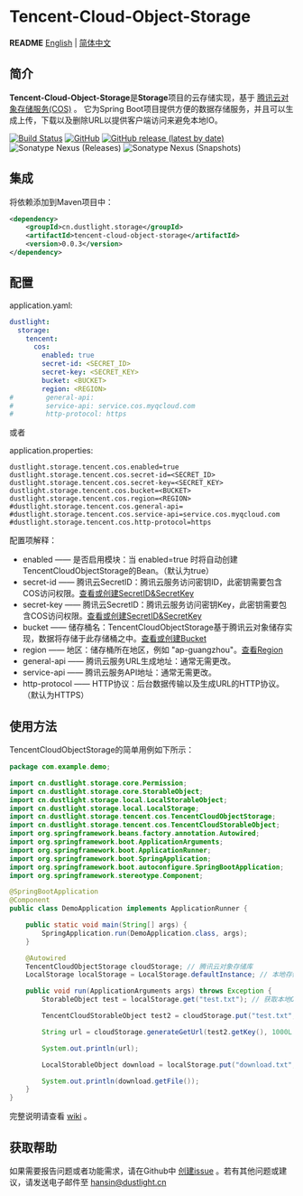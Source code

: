 # Tencent-Cloud-Object-Storage
**README** [English](README.md) | [简体中文](README_ZH.md)

## 简介
**Tencent-Cloud-Object-Storage**是**Storage**项目的云存储实现，基于 [腾讯云对象存储服务(COS)](https://cloud.tencent.com/product/cos) 。
它为Spring Boot项目提供方便的数据存储服务，并且可以生成上传，下载以及删除URL以提供客户端访问来避免本地IO。

[![Build Status](https://travis-ci.org/dustlight-cn/storage.svg?branch=main)](https://travis-ci.org/dustlight-cn/storage) 
[![GitHub](https://img.shields.io/github/license/dustlight-cn/storage)](LICENSE)
[![GitHub release (latest by date)](https://img.shields.io/github/v/release/dustlight-cn/storage)](https://github.com/dustlight-cn/storage/releases)
![Sonatype Nexus (Releases)](https://img.shields.io/nexus/r/cn.dustlight.storage/tencent-cloud-object-storage?server=https%3A%2F%2Foss.sonatype.org)
![Sonatype Nexus (Snapshots)](https://img.shields.io/nexus/s/cn.dustlight.storage/tencent-cloud-object-storage?server=https%3A%2F%2Foss.sonatype.org)

## 集成
将依赖添加到Maven项目中：
```xml
<dependency>
    <groupId>cn.dustlight.storage</groupId>
    <artifactId>tencent-cloud-object-storage</artifactId>
    <version>0.0.3</version>
</dependency>
```

## 配置
application.yaml:
```yaml
dustlight:
  storage:
    tencent:
      cos:
        enabled: true
        secret-id: <SECRET_ID>
        secret-key: <SECRET_KEY>
        bucket: <BUCKET>
        region: <REGION>
#        general-api: 
#        service-api: service.cos.myqcloud.com
#        http-protocol: https
```

或者

application.properties: 
```properties
dustlight.storage.tencent.cos.enabled=true
dustlight.storage.tencent.cos.secret-id=<SECRET_ID>
dustlight.storage.tencent.cos.secret-key=<SECRET_KEY>
dustlight.storage.tencent.cos.bucket=<BUCKET>
dustlight.storage.tencent.cos.region=<REGION>
#dustlight.storage.tencent.cos.general-api=
#dustlight.storage.tencent.cos.service-api=service.cos.myqcloud.com
#dustlight.storage.tencent.cos.http-protocol=https
```

配置项解释：
* enabled —— 是否启用模块：当 enabled=true 时将自动创建TencentCloudObjectStorage的Bean。（默认为true）
* secret-id —— 腾讯云SecretID：腾讯云服务访问密钥ID，此密钥需要包含COS访问权限。[查看或创建SecretID&SecretKey](https://console.cloud.tencent.com/cam/capi)
* secret-key —— 腾讯云SecretID：腾讯云服务访问密钥Key，此密钥需要包含COS访问权限。[查看或创建SecretID&SecretKey](https://console.cloud.tencent.com/cam/capi)
* bucket —— 储存桶名：TencentCloudObjectStorage基于腾讯云对象储存实现，数据将存储于此存储桶之中。[查看或创建Bucket](https://console.cloud.tencent.com/cos5/bucket)
* region —— 地区：储存桶所在地区，例如 "ap-guangzhou"。[查看Region](https://console.cloud.tencent.com/cos5/bucket)
* general-api —— 腾讯云服务URL生成地址：通常无需更改。
* service-api —— 腾讯云服务API地址：通常无需更改。
* http-protocol —— HTTP协议：后台数据传输以及生成URL的HTTP协议。（默认为HTTPS）

## 使用方法
TencentCloudObjectStorage的简单用例如下所示：
```java
package com.example.demo;

import cn.dustlight.storage.core.Permission;
import cn.dustlight.storage.core.StorableObject;
import cn.dustlight.storage.local.LocalStorableObject;
import cn.dustlight.storage.local.LocalStorage;
import cn.dustlight.storage.tencent.cos.TencentCloudObjectStorage;
import cn.dustlight.storage.tencent.cos.TencentCloudStorableObject;
import org.springframework.beans.factory.annotation.Autowired;
import org.springframework.boot.ApplicationArguments;
import org.springframework.boot.ApplicationRunner;
import org.springframework.boot.SpringApplication;
import org.springframework.boot.autoconfigure.SpringBootApplication;
import org.springframework.stereotype.Component;

@SpringBootApplication
@Component
public class DemoApplication implements ApplicationRunner {

    public static void main(String[] args) {
        SpringApplication.run(DemoApplication.class, args);
    }

    @Autowired
    TencentCloudObjectStorage cloudStorage; // 腾讯云对象存储库
    LocalStorage localStorage = LocalStorage.defaultInstance; // 本地存储库，默认实例路径为 './'

    public void run(ApplicationArguments args) throws Exception {
        StorableObject test = localStorage.get("test.txt"); // 获取本地Object

        TencentCloudStorableObject test2 = cloudStorage.put("test.txt", test); // 复制Object到腾讯云对象存储库。

        String url = cloudStorage.generateGetUrl(test2.getKey(), 1000L * 60 * 5); // 生成访问URL,有效时间5分钟。

        System.out.println(url);

        LocalStorableObject download = localStorage.put("download.txt", test2, Permission.PUBLIC); // 从腾讯云对象储存库下载到本地

        System.out.println(download.getFile());
    }
}
```

完整说明请查看 [wiki](https://github.com/dustlight-cn/storage/wiki) 。

## 获取帮助
如果需要报告问题或者功能需求，请在Github中 [创建issue](https://github.com/dustlight-cn/storage/issues/new) 。若有其他问题或建议，请发送电子邮件至 [hansin@dustlight.cn](mailto:hansin@dustlight.cn)
